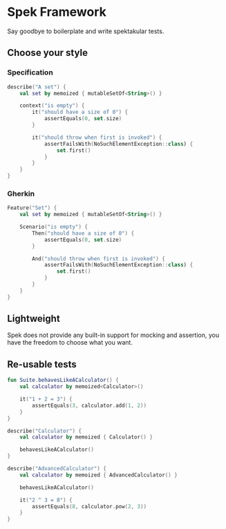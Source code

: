 # Spek Framework
Say goodbye to boilerplate and write spektakular tests.

## Choose your style
### Specification
```kotlin
describe("A set") {
    val set by memoized { mutableSetOf<String>() }

    context("is empty") {
        it("should have a size of 0") {
            assertEquals(0, set.size)
        }

        it("should throw when first is invoked") {
            assertFailsWith(NoSuchElementException::class) {
                set.first()
            }
        }
    }
}
```

### Gherkin
```kotlin
Feature("Set") {
    val set by memoized { mutableSetOf<String>() }

    Scenario("is empty") {
        Then("should have a size of 0") {
            assertEquals(0, set.size)
        }

        And("should throw when first is invoked") {
            assertFailsWith(NoSuchElementException::class) {
                set.first()
            }
        }
    }
}
```

## Lightweight
Spek does not provide any built-in support for mocking and assertion, you have the freedom to choose what you want.

## Re-usable tests
```kotlin
fun Suite.behavesLikeACalculator() {
    val calculator by memoized<Calculator>()

    it("1 + 2 = 3") {
        assertEquals(3, calculator.add(1, 2))
    }
}

describe("Calculator") {
    val calculator by memoized { Calculator() }

    behavesLikeACalculator()
}

describe("AdvancedCalculator") {
    val calculator by memoized { AdvancedCalculator() }

    behavesLikeACalculator()

    it("2 ^ 3 = 8") {
        assertEquals(8, calculator.pow(2, 3))
    }
}
```
